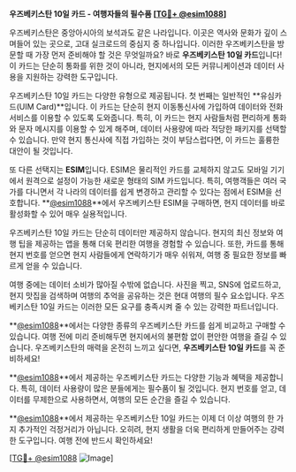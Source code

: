 **우즈베키스탄 10일 카드 - 여행자들의 필수품 [[TG💪+ @esim1088](https://t.me/s/esim1088)]**

우즈베키스탄은 중앙아시아의 보석과도 같은 나라입니다. 이곳은 역사와 문화가 깊이 스며들어 있는 곳으로, 고대 실크로드의 중심지 중 하나입니다. 이러한 우즈베키스탄을 방문할 때 가장 먼저 준비해야 할 것은 무엇일까요? 바로 **우즈베키스탄 10일 카드**입니다! 이 카드는 단순히 통화를 위한 것이 아니라, 현지에서의 모든 커뮤니케이션과 데이터 사용을 지원하는 강력한 도구입니다.

우즈베키스탄 10일 카드는 다양한 유형으로 제공됩니다. 첫 번째는 일반적인 **유심카드(UIM Card)**입니다. 이 카드는 단순히 현지 이동통신사에 가입하여 데이터와 전화 서비스를 이용할 수 있도록 도와줍니다. 특히, 이 카드는 현지 사람들처럼 편리하게 통화와 문자 메시지를 이용할 수 있게 해주며, 데이터 사용량에 따라 적당한 패키지를 선택할 수 있습니다. 만약 현지 통신사에 직접 가입하는 것이 부담스럽다면, 이 카드는 훌륭한 대안이 될 것입니다.

또 다른 선택지는 **ESIM**입니다. ESIM은 물리적인 카드를 교체하지 않고도 모바일 기기에서 원격으로 설정이 가능한 새로운 형태의 SIM 카드입니다. 특히, 여행객들은 여러 국가를 다니면서 각 나라의 데이터를 쉽게 변경하고 관리할 수 있다는 점에서 ESIM을 선호합니다. **[@esim1088](https://t.me/s/esim1088)**에서 우즈베키스탄 ESIM을 구매하면, 현지 데이터를 바로 활성화할 수 있어 매우 실용적입니다.

우즈베키스탄 10일 카드는 단순히 데이터만 제공하지 않습니다. 현지의 최신 정보와 여행 팁을 제공하는 앱을 통해 더욱 편리한 여행을 경험할 수 있습니다. 또한, 카드를 통해 현지 번호를 얻으면 현지 사람들에게 연락하기가 매우 쉬워져, 여행 중 필요한 정보를 빠르게 얻을 수 있습니다.

여행 중에는 데이터 소비가 많아질 수밖에 없습니다. 사진을 찍고, SNS에 업로드하고, 현지 맛집을 검색하며 여행의 추억을 공유하는 것은 현대 여행의 필수 요소입니다. 우즈베키스탄 10일 카드는 이러한 모든 요구를 충족시켜 줄 수 있는 강력한 파트너입니다.

**[@esim1088](https://t.me/s/esim1088)**에서는 다양한 종류의 우즈베키스탄 카드를 쉽게 비교하고 구매할 수 있습니다. 여행 전에 미리 준비해두면 현지에서의 불편함 없이 편안한 여행을 즐길 수 있습니다. 우즈베키스탄의 매력을 온전히 느끼고 싶다면, **우즈베키스탄 10일 카드**를 꼭 준비하세요!

**[@esim1088](https://t.me/s/esim1088)**에서 제공하는 우즈베키스탄 카드는 다양한 기능과 혜택을 제공합니다. 특히, 데이터 사용량이 많은 분들에게는 필수품이 될 것입니다. 현지 번호를 얻고, 데이터를 무제한으로 사용하면서, 여행의 모든 순간을 즐길 수 있습니다.

**[@esim1088](https://t.me/s/esim1088)**에서 제공하는 우즈베키스탄 10일 카드는 이제 더 이상 여행의 한 가지 추가적인 걱정거리가 아닙니다. 오히려, 현지 생활을 더욱 편리하게 만들어주는 강력한 도구입니다. 여행 전에 반드시 확인하세요!

[[TG💪+ @esim1088](https://t.me/s/esim1088) ![Image](https://i.postimg.cc/Y0z9fWf4/image.png)]